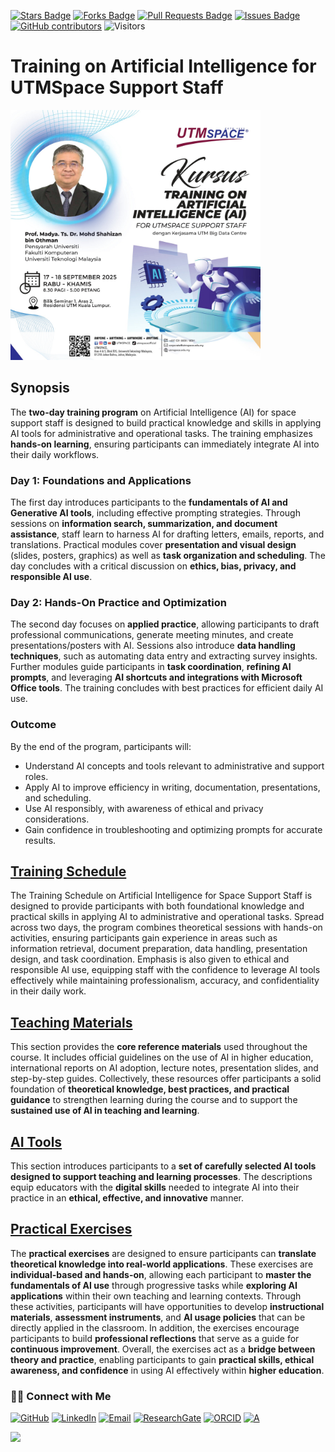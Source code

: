 <a href="https://github.com/drshahizan/short-course/stargazers"><img src="https://img.shields.io/github/stars/drshahizan/short-course" alt="Stars Badge"/></a>
<a href="https://github.com/drshahizan/short-course/network/members"><img src="https://img.shields.io/github/forks/drshahizan/short-course" alt="Forks Badge"/></a>
<a href="https://github.com/drshahizan/short-course/pulls"><img src="https://img.shields.io/github/issues-pr/drshahizan/short-course" alt="Pull Requests Badge"/></a>
<a href="https://github.com/drshahizan/short-course"><img src="https://img.shields.io/github/issues/drshahizan/short-course" alt="Issues Badge"/></a>
<a href="https://github.com/drshahizan/short-course/graphs/contributors"><img alt="GitHub contributors" src="https://img.shields.io/github/contributors/drshahizan/short-course?color=2b9348"></a>
![Visitors](https://api.visitorbadge.io/api/visitors?path=https%3A%2F%2Fgithub.com%2Fdrshahizan%2Fshort-course&labelColor=%23d9e3f0&countColor=%23697689&style=flat)


# Training on Artificial Intelligence for UTMSpace Support Staff

 <img src="https://github.com/drshahizan/short-course/blob/main/workshop/25ppspace/images/pputmspaceKL.jpeg" alt="Shahizan SLR"  height="400">

## Synopsis

The **two-day training program** on Artificial Intelligence (AI) for space support staff is designed to build practical knowledge and skills in applying AI tools for administrative and operational tasks. The training emphasizes **hands-on learning**, ensuring participants can immediately integrate AI into their daily workflows.

### Day 1: Foundations and Applications

The first day introduces participants to the **fundamentals of AI and Generative AI tools**, including effective prompting strategies. Through sessions on **information search, summarization, and document assistance**, staff learn to harness AI for drafting letters, emails, reports, and translations. Practical modules cover **presentation and visual design** (slides, posters, graphics) as well as **task organization and scheduling**. The day concludes with a critical discussion on **ethics, bias, privacy, and responsible AI use**.

### Day 2: Hands-On Practice and Optimization

The second day focuses on **applied practice**, allowing participants to draft professional communications, generate meeting minutes, and create presentations/posters with AI. Sessions also introduce **data handling techniques**, such as automating data entry and extracting survey insights. Further modules guide participants in **task coordination**, **refining AI prompts**, and leveraging **AI shortcuts and integrations with Microsoft Office tools**. The training concludes with best practices for efficient daily AI use.

### Outcome

By the end of the program, participants will:

* Understand AI concepts and tools relevant to administrative and support roles.
* Apply AI to improve efficiency in writing, documentation, presentations, and scheduling.
* Use AI responsibly, with awareness of ethical and privacy considerations.
* Gain confidence in troubleshooting and optimizing prompts for accurate results.

## [Training Schedule](materials/tentatif.md)

The Training Schedule on Artificial Intelligence for Space Support Staff is designed to provide participants with both foundational knowledge and practical skills in applying AI to administrative and operational tasks. Spread across two days, the program combines theoretical sessions with hands-on activities, ensuring participants gain experience in areas such as information retrieval, document preparation, data handling, presentation design, and task coordination. Emphasis is also given to ethical and responsible AI use, equipping staff with the confidence to leverage AI tools effectively while maintaining professionalism, accuracy, and confidentiality in their daily work.

## [Teaching Materials](materials/teaching.md)

This section provides the **core reference materials** used throughout the course. It includes official guidelines on the use of AI in higher education, international reports on AI adoption, lecture notes, presentation slides, and step-by-step guides. Collectively, these resources offer participants a solid foundation of **theoretical knowledge, best practices, and practical guidance** to strengthen learning during the course and to support the **sustained use of AI in teaching and learning**.

## [AI Tools](materials/ai.md)

This section introduces participants to a **set of carefully selected AI tools designed to support teaching and learning processes**. The descriptions equip educators with the **digital skills** needed to integrate AI into their practice in an **ethical, effective, and innovative** manner.

## [Practical Exercises](materials/latihan.md)

The **practical exercises** are designed to ensure participants can **translate theoretical knowledge into real-world applications**. These exercises are **individual-based and hands-on**, allowing each participant to **master the fundamentals of AI use** through progressive tasks while **exploring AI applications** within their own teaching and learning contexts. Through these activities, participants will have opportunities to develop **instructional materials**, **assessment instruments**, and **AI usage policies** that can be directly applied in the classroom. In addition, the exercises encourage participants to build **professional reflections** that serve as a guide for **continuous improvement**. Overall, the exercises act as a **bridge between theory and practice**, enabling participants to gain **practical skills, ethical awareness, and confidence** in using AI effectively within **higher education**.

### 🙌🏻 Connect with Me
<p align="left">
    <a href="https://github.com/drshahizan" target="_blank"><img alt="GitHub" src="https://img.shields.io/badge/-@drshahizan-181717?style=flat-square&logo=GitHub&logoColor=white"></a>
    <a href="https://www.linkedin.com/in/drshahizan" target="_blank"><img alt="LinkedIn" src="https://img.shields.io/badge/-drshahizan-blue?style=flat-square&logo=Linkedin&logoColor=white&link=https://www.linkedin.com/in/drshahizan/"></a>
    <a href="mailto:shahizan@utm.my" target="_blank"><img alt="Email" src="https://img.shields.io/badge/-shahizan@utm.my-c14438?style=flat-square&logo=Gmail&logoColor=white&link=mailto:shahizan@utm.my.com"></a>
    <a href="https://www.researchgate.net/profile/Mohd-Othman-28" target="_blank"><img alt="ResearchGate" src="https://img.shields.io/badge/-ResearchGate-00CCBB?style=flat-square&logo=ResearchGate&logoColor=white"></a>
    <a href="https://orcid.org/0000-0003-4261-1873" target="_blank"><img alt="ORCID" src="https://img.shields.io/badge/-ORCID-A6CE39?style=flat-square&logo=ORCID&logoColor=white"></a> 
 <a href="https://visitorbadge.io/status?path=https%3A%2F%2Fgithub.com%2Fdrshahizan" target="_blank"><img alt="A" src="https://api.visitorbadge.io/api/visitors?path=https%3A%2F%2Fgithub.com%2Fdrshahizan&labelColor=%23697689&countColor=%23555555&style=plastic"></a>
 
![](https://hit.yhype.me/github/profile?user_id=81284918)
</p>


